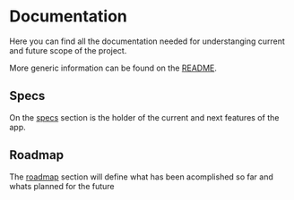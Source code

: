 # Documentation

Here you can find all the documentation needed for understanging current and future scope of the project.

More generic information can be found on the [README](../).

## Specs

On the [specs](/specs) section is the holder of the current and next features of the app.

## Roadmap

The [roadmap](/roadmap) section will define what has been acomplished so far and whats planned for the future